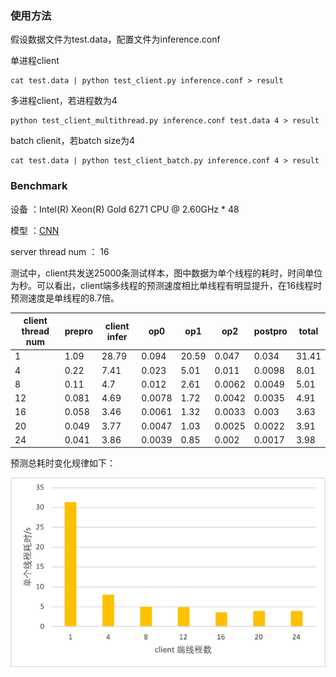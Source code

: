 ### 使用方法

假设数据文件为test.data，配置文件为inference.conf

单进程client
```
cat test.data | python test_client.py inference.conf > result
```
多进程client，若进程数为4
```
python test_client_multithread.py inference.conf test.data 4 > result
```
batch clienit，若batch size为4
```
cat test.data | python test_client_batch.py inference.conf 4 > result
```

### Benchmark

设备 ：Intel(R) Xeon(R)  Gold 6271 CPU @ 2.60GHz * 48

模型 ：[CNN](https://github.com/PaddlePaddle/Serving/blob/develop/python/examples/imdb/nets.py)

server thread num ： 16

测试中，client共发送25000条测试样本，图中数据为单个线程的耗时，时间单位为秒。可以看出，client端多线程的预测速度相比单线程有明显提升，在16线程时预测速度是单线程的8.7倍。

| client  thread num | prepro | client infer | op0    | op1   | op2    | postpro | total |
| ------------------ | ------ | ------------ | ------ | ----- | ------ | ------- | ----- |
| 1                  | 1.09   | 28.79        | 0.094  | 20.59 | 0.047  | 0.034   | 31.41 |
| 4                  | 0.22   | 7.41         | 0.023  | 5.01  | 0.011  | 0.0098  | 8.01  |
| 8                  | 0.11   | 4.7          | 0.012  | 2.61  | 0.0062 | 0.0049  | 5.01  |
| 12                 | 0.081  | 4.69         | 0.0078 | 1.72  | 0.0042 | 0.0035  | 4.91  |
| 16                 | 0.058  | 3.46         | 0.0061 | 1.32  | 0.0033 | 0.003   | 3.63  |
| 20                 | 0.049  | 3.77         | 0.0047 | 1.03  | 0.0025 | 0.0022  | 3.91  |
| 24                 | 0.041  | 3.86         | 0.0039 | 0.85  | 0.002  | 0.0017  | 3.98  |

预测总耗时变化规律如下：

![total cost](../../../doc/imdb-benchmark-server-16.png)
